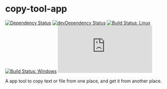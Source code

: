 # copy-tool-app

[![Dependency Status](https://david-dm.org/plantain-00/copy-tool-app.svg)](https://david-dm.org/plantain-00/copy-tool-app)
[![devDependency Status](https://david-dm.org/plantain-00/copy-tool-app/dev-status.svg)](https://david-dm.org/plantain-00/copy-tool-app#info=devDependencies)
[![Build Status: Linux](https://travis-ci.org/plantain-00/copy-tool-app.svg?branch=master)](https://travis-ci.org/plantain-00/copy-tool-app)
[![Build Status: Windows](https://ci.appveyor.com/api/projects/status/github/plantain-00/copy-tool-app?branch=master&svg=true)](https://ci.appveyor.com/project/plantain-00/copy-tool-app/branch/master)
[![type-coverage](https://img.shields.io/badge/dynamic/json.svg?label=type-coverage&prefix=%E2%89%A5&suffix=%&query=$.typeCoverage.atLeast&uri=https%3A%2F%2Fraw.githubusercontent.com%2Fplantain-00%2Fcopy-tool-app%2Fmaster%2Fpackage.json)](https://github.com/plantain-00/copy-tool-app)

A app tool to copy text or file from one place, and get it from another place.
